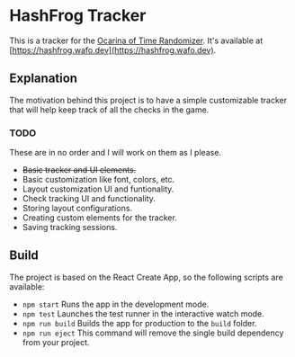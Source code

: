 # HashFrog Tracker

This is a tracker for the [Ocarina of Time Randomizer](https://ootrandomizer.com/). It's available at [https://hashfrog.wafo.dev](https://hashfrog.wafo.dev).

## Explanation
The motivation behind this project is to have a simple customizable tracker that will help keep track of all the checks in the game.

### TODO
These are in no order and I will work on them as I please.

- ~~Basic tracker and UI elements.~~
- Basic customization like font, colors, etc.
- Layout customization UI and funtionality.
- Check tracking UI and functionality.
- Storing layout configurations.
- Creating custom elements for the tracker.
- Saving tracking sessions.

## Build

The project is based on the React Create App, so the following scripts are available:

- `npm start` Runs the app in the development mode.
- `npm test` Launches the test runner in the interactive watch mode.
- `npm run build` Builds the app for production to the `build` folder.
- `npm run eject` This command will remove the single build dependency from your project.
